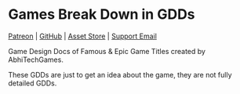 # Games Break Down in GDDs

[Patreon](https://www.patreon.com/abhitechgames) | [GitHub](https://github.com/abhitechgames) | [Asset Store](https://assetstore.unity.com/publishers/54324) | [Support Email](mailto:atgstudiosinfo@gmail.com)

Game Design Docs of Famous &amp; Epic Game Titles created by AbhiTechGames.

These GDDs are just to get an idea about the game, they are not fully detailed GDDs.

